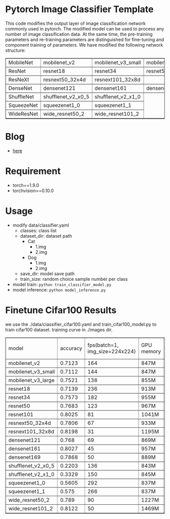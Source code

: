 # Pytorch Image Classifier Template
This code modifies the output layer of image classification network commonly used in pytorch. The modified model can be used to process any number of image classification data. At the same time, the pre-training parameters and re-training parameters are distinguished for fine-tuning and component training of parameters. We have modified the following network structure:
<table border="1">
    <tr>
        <td>MobileNet</td>
        <td>mobilenet_v2</td>
        <td>mobilenet_v3_small</td>
        <td>mobilenet_v3_large</td>
    </tr>
    <tr>
        <td>ResNet</td>
        <td>resnet18</td>
        <td>resnet34</td>
        <td>resnet50</td>
        <td>resnet101</td>
    </tr>
    <tr>
		<td>ResNeXt</td>
        <td>resnext50_32x4d</td>
        <td>resnext101_32x8d</td>
    </tr>
    <tr>
		<td>DenseNet</td>
        <td>densenet121</td>
        <td>densenet161</td>
        <td>densenet169</td>
    </tr>
    <tr>
		<td>ShuffleNet</td>
        <td>shufflenet_v2_x0_5</td>
        <td>shufflenet_v2_x1_0</td>
    </tr>
    <tr>
		<td>SqueezeNet</td>
        <td>squeezenet1_0</td>
        <td>squeezenet1_1</td>
    </tr>
    <tr>
		<td>WideResNet</td>
        <td>wide_resnet50_2</td>
        <td>wide_resnet101_2</td>
    </tr>
</table>

# Blog
* [here](https://blog.csdn.net/cxx654/article/details/118254718?spm=1001.2014.3001.5501)

# Requirement
* torch==1.9.0
* torchvision==0.10.0

# Usage
* modify data/classifier.yaml
    - classes: class list
    - dataset_dir: dataset path
      - Cat
        - 1.img
        - 2.img
      - Dog
        - 1.img
        - 2.img
    - save_dir: model save path
    - train_size: random choice sample number per class
* model train: `python train_classifier_model.py`
* model inference: `python model_inference.py`

# Finetune Cifar100 Results
we use the ./data/ciassifier_cifar100.yaml and train_cifar100_model.py to train cifar100 dataset. training curve in ./images dir.
<table border="1">
    <tr>
        <td>model</td>
        <td>accuracy</td>
        <td>fps(batch=1, img_size=224x224)</td>
        <td>GPU memory</td>
        <td>GPU Peak(Tesla P40)</td>
        <td>model_size(bit size) </td>
    </tr>
    <tr>
      <td>mobilenet_v2</td>
      <td>0.7123</td>
      <td>164</td>
      <td>847M</td>
      <td>43%</td>
      <td>9.3M</td>
    </tr>
    <tr>
      <td>mobilenet_v3_small</td>
      <td>0.7112</td>
      <td>144</td>
      <td>847M</td>
      <td>36%</td>
      <td>6.4M</td>
    <tr>
      <td>mobilenet_v3_large</td>
      <td>0.7521</td>
      <td>138</td>
      <td>855M</td>
      <td>50%</td>
      <td>17M</td>
    </tr>
    <tr>
      <td>resnet18</td>
      <td>0.7139</td>
      <td>236</td>
      <td>913M</td>
      <td>56%</td>
      <td>43M</td>
    </tr>
    <tr>
      <td>resnet34</td>
      <td>0.7573</td>
      <td>182</td>
      <td>955M</td>
      <td>59%</td>
      <td>82M</td>
    </tr>
    <tr>
      <td>resnet50</td>
      <td>0.7683</td>
      <td>123</td>
      <td>967M</td>
      <td>74%</td>
      <td>91M</td>
    </tr>
    <tr>
      <td>resnet101</td>
      <td>0.8025</td>
      <td>81</td>
      <td>1041M</td>
      <td>89%</td>
      <td>164M</td>
    </tr>
    <tr>
      <td>resnext50_32x4d</td>
      <td>0.7806</td>
      <td>67</td>
      <td>933M</td>
      <td>73%</td>
      <td>89M</td>
    </tr>
    <tr>
      <td>resnext101_32x8d</td>
      <td>0.8198</td>
      <td>31</td>
      <td>1195M</td>
      <td>88%</td>
      <td>333M</td>
    </tr>
    <tr>
      <td>densenet121</td>
      <td>0.768</td>
      <td>69</td>
      <td>869M</td>
      <td>66%</td>
      <td>28M</td>
    </tr>
    <tr>
      <td>densenet161</td>
      <td>0.8027</td>
      <td>45</td>
      <td>957M</td>
      <td>86%</td>
      <td>104M</td>
    </tr>
    <tr>
      <td>densenet169</td>
      <td>0.7868</td>
      <td>50</td>
      <td>889M</td>
      <td>65%</td>
      <td>50M</td>
    </tr>
    <tr>
      <td>shufflenet_v2_x0_5</td>
      <td>0.2203</td>
      <td>136</td>
      <td>843M</td>
      <td>24%</td>
      <td>1.9M</td>
    </tr>
    <tr>
      <td>shufflenet_v2_x1_0</td>
      <td>0.3329</td>
      <td>150</td>
      <td>845M</td>
      <td>32%</td>
      <td>5.4M</td>
    </tr>
    <tr>
      <td>squeezenet1_0</td>
      <td>0.5605</td>
      <td>292</td>
      <td>837M</td>
      <td>47%</td>
      <td>3.1M</td>
    </tr>
    <tr>
      <td>squeezenet1_1</td>
      <td>0.575</td>
      <td>266</td>
      <td>837M</td>
      <td>41%</td>
      <td>3.0M</td>
    </tr>
    <tr>
      <td>wide_resnet50_2</td>
      <td>0.789</td>
      <td>90</td>
      <td>1227M</td>
      <td>88%</td>
      <td>257M</td>
    </tr>
    <tr>
      <td>wide_resnet101_2</td>
      <td>0.8122</td>
      <td>50</td>
      <td>1469M</td>
      <td>93%</td>
      <td>478M</td>
    </tr>
</table>